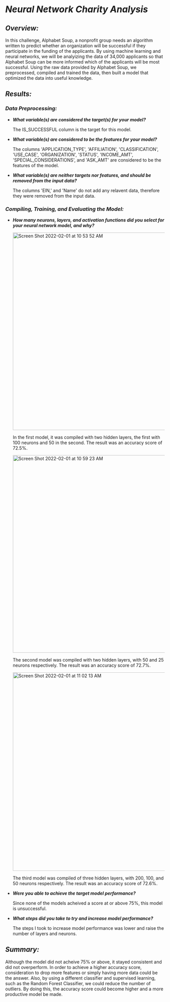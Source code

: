 # ***Neural Network Charity Analysis***

## ***Overview:***

In this challenge, Alphabet Soup, a nonprofit group needs an algorithm written to predict whether an organization will be successful if they participate in the funding of the applicants. By using machine learning and neural networks, we will be analyizing the data of 34,000 applicants so that Alphabet Soup can be more informed which of the applicants will be most successful. Using the raw data provided by Alphabet Soup, we preprocessed, compiled and trained the data, then built a model that optimized the data into useful knowledge.

## ***Results:***

### ***Data Preprocessing:***

- ***What variable(s) are considered the target(s) for your model?***
    
   The IS_SUCCESSFUL column is the target for this model.


- ***What variable(s) are considered to be the features for your model?***
    
    The columns 'APPLICATION_TYPE', 'AFFILIATION', 'CLASSIFICATION', 'USE_CASE', 'ORGANIZATION', 'STATUS', 'INCOME_AMT', 'SPECIAL_CONSIDERATIONS', and 'ASK_AMT' are considered to be the features of the model.


- ***What variable(s) are neither targets nor features, and should be removed from the input data?***
  
    The columns 'EIN,' and 'Name' do not add any relavent data, therefore they were removed from the input data.


### ***Compiling, Training, and Evaluating the Model:***

- ***How many neurons, layers, and activation functions did you select for your neural network model, and why?***

  <img width="622" alt="Screen Shot 2022-02-01 at 10 53 52 AM" src="https://user-images.githubusercontent.com/87077325/152013659-83c11ebb-7fda-49be-afe3-05797871fe9f.png">
  
  In the first model, it was compiled with two hidden layers, the first with 100 neurons and 50 in the second. The result was an accuracy score of 72.5%.
  
  <img width="622" alt="Screen Shot 2022-02-01 at 10 59 23 AM" src="https://user-images.githubusercontent.com/87077325/152014684-3a5fd294-9c7f-4ece-97a9-2ac0bb78e5db.png">

  The second model was compiled with two hidden layers, with 50 and 25 neurons respectively. The result was an accuracy score of 72.7%.
  
  <img width="625" alt="Screen Shot 2022-02-01 at 11 02 13 AM" src="https://user-images.githubusercontent.com/87077325/152015214-6a952a07-fbc3-41d6-9a1a-6fa549d74d4e.png">

   The third model was compiled of three hidden layers, with 200, 100, and 50 neurons respectively. The result was an accuracy score of 72.6%.

- ***Were you able to achieve the target model performance?***
  
  Since none of the models acheived a score at or above 75%, this model is unsuccessful.

- ***What steps did you take to try and increase model performance?***
  
  The steps I took to increase model performance was lower and raise the number of layers and neurons.

## ***Summary:*** 

Although the model did not acheive 75% or above, it stayed consistent and did not overperform. In order to achieve a higher accuracy score, consideration to drop more features or simply having more data could be the answer. Also, by using a different classifier and supervised learning, such as the Random Forest Classifier, we could reduce the number of outliers. By doing this, the accuracy score could become higher and a more productive model be made.
